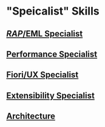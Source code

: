 # "Speicalist" Skills

## [*RAP*/EML Specialist](https://github.com/msg-CareerPaths/sap-rap-persona/blob/main/specialist-skills/a-RAP-EML-Specialist.md)

## [Performance Specialist](https://github.com/msg-CareerPaths/sap-rap-persona/blob/main/specialist-skills/b-Performance-Specialist.md)

## [Fiori/UX Specialist](https://github.com/msg-CareerPaths/sap-rap-persona/blob/main/specialist-skills/c-Fiori-UX-Specialist.md)

## [Extensibility Specialist](https://github.com/msg-CareerPaths/sap-rap-persona/blob/main/specialist-skills/d-Extensibility-Specialist.md)

## [Architecture](https://github.com/msg-CareerPaths/sap-rap-persona/blob/main/specialist-skills/e-Architecture.md)

